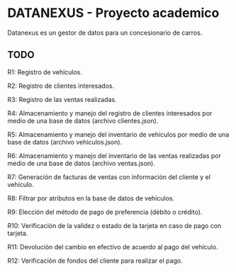 # DATANEXUS - Proyecto academico

Datanexus es un gestor de datos para un concesionario de carros.

## TODO
R1: Registro de vehículos.

R2: Registro de clientes interesados.

R3: Registro de las ventas realizadas.

R4: Almacenamiento y manejo del registro de clientes interesados por
medio de una base de datos (archivo clientes.json).

R5: Almacenamiento y manejo del inventario de vehículos por medio de
una base de datos (archivo vehiculos.json).

R6: Almacenamiento y manejo del inventario de las ventas realizadas por
medio de una base de datos (archivo ventas.json).

R7: Generación de facturas de ventas con información del cliente y el
vehículo.

R8: Filtrar por atributos en la base de datos de vehículos.

R9: Elección del método de pago de preferencia (débito o crédito).

R10: Verificación de la validez o estado de la tarjeta en caso de pago con
tarjeta.

R11: Devolución del cambio en efectivo de acuerdo al pago del vehículo.

R12: Verificación de fondos del cliente para realizar el pago.
